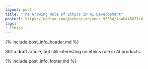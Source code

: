 ```yaml
---
layout: post
title: "The Growing Role of Ethics in AI Development"
posturl: https://medium.com/@sebastianjones_95354/4aab445873c8
tags:
- Ethics
---
```


{% include post_info_header.md %}

Still a draft article, but still interesting on ethics role in AI products.

<!--more-->
{% include post_info_footer.md %}
